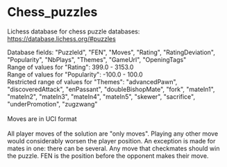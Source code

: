 # Chess_puzzles
Lichess database for chess puzzle databases: https://database.lichess.org/#puzzles

Database fields: "PuzzleId", "FEN", "Moves", "Rating", "RatingDeviation", "Popularity", "NbPlays", "Themes", "GameUrl", "OpeningTags" <br>
Range of values for "Rating": 399.0 - 3153.0 <br>
Range of values for "Popularity": -100.0 - 100.0 <br>
Restricted range of values for "Themes": "advancedPawn", "discoveredAttack", "enPassant", "doubleBishopMate", "fork", "mateIn1", "mateIn2", "mateIn3", "mateIn4", "mateIn5", "skewer", "sacrifice", "underPromotion", "zugzwang"<br>
<br>
Moves are in UCI format <br>
<br>
All player moves of the solution are "only moves". Playing any other move would considerably worsen the player position. An exception is made for mates in one: there can be several. Any move that checkmates should win the puzzle. FEN is the position before the opponent makes their move.
